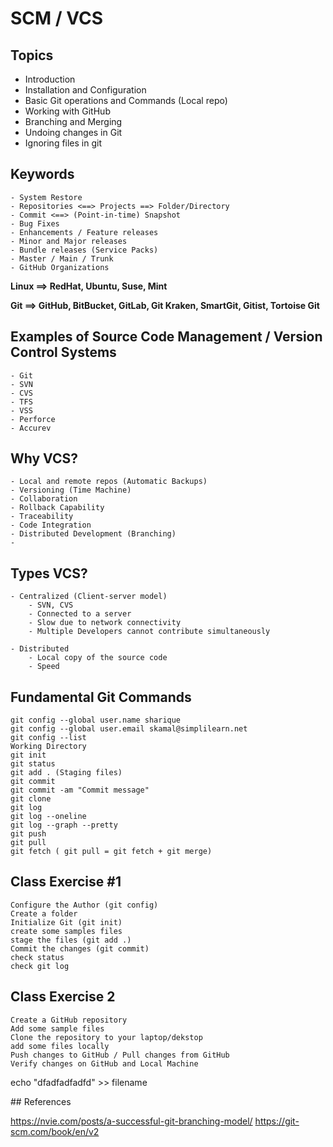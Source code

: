 # SCM / VCS

## Topics

- Introduction
- Installation and Configuration
- Basic Git operations and Commands (Local repo)
- Working with GitHub
- Branching and Merging
- Undoing changes in Git
- Ignoring files in git


## Keywords

    - System Restore
    - Repositories <==> Projects ==> Folder/Directory
    - Commit <==> (Point-in-time) Snapshot
    - Bug Fixes
    - Enhancements / Feature releases
    - Minor and Major releases
    - Bundle releases (Service Packs)
    - Master / Main / Trunk
    - GitHub Organizations



**Linux ==> RedHat, Ubuntu, Suse, Mint**

**Git ==> GitHub, BitBucket, GitLab, Git Kraken, SmartGit, Gitist, Tortoise Git**


## Examples of Source Code Management / Version Control Systems

    - Git
    - SVN
    - CVS
    - TFS
    - VSS
    - Perforce
    - Accurev



## Why VCS?

    - Local and remote repos (Automatic Backups)
    - Versioning (Time Machine)
    - Collaboration
    - Rollback Capability
    - Traceability
    - Code Integration
    - Distributed Development (Branching)
    - 


## Types VCS?

    - Centralized (Client-server model)
        - SVN, CVS
        - Connected to a server
        - Slow due to network connectivity
        - Multiple Developers cannot contribute simultaneously

    - Distributed
        - Local copy of the source code
        - Speed


## Fundamental Git Commands

    git config --global user.name sharique
    git config --global user.email skamal@simplilearn.net
    git config --list
    Working Directory
    git init
    git status
    git add . (Staging files)
    git commit 
    git commit -am "Commit message"
    git clone
    git log
    git log --oneline
    git log --graph --pretty
    git push
    git pull
    git fetch ( git pull = git fetch + git merge)






## Class Exercise #1

    Configure the Author (git config)
    Create a folder 
    Initialize Git (git init)
    create some samples files
    stage the files (git add .)
    Commit the changes (git commit)
    check status 
    check git log


## Class Exercise 2

    Create a GitHub repository
    Add some sample files
    Clone the repository to your laptop/dekstop
    add some files locally
    Push changes to GitHub / Pull changes from GitHub
    Verify changes on GitHub and Local Machine




echo "dfadfadfadfd" >> filename



## References

https://nvie.com/posts/a-successful-git-branching-model/
https://git-scm.com/book/en/v2

